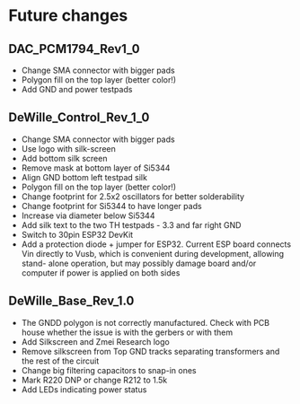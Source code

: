 # Future changes

## DAC_PCM1794_Rev1_0
* Change SMA connector with bigger pads
* Polygon fill on the top layer (better color!)
* Add GND and power testpads

## DeWille_Control_Rev_1_0
* Change SMA connector with bigger pads
* Use logo with silk-screen
* Add bottom silk screen
* Remove mask at bottom layer of Si5344
* Align GND bottom left testpad silk
* Polygon fill on the top layer (better color!)
* Change footprint for 2.5x2 oscillators for better solderability
* Change footprint for Si5344 to have longer pads
* Increase via diameter below Si5344
* Add silk text to the two TH testpads - 3.3 and far right GND
* Switch to 30pin ESP32 DevKit
* Add a protection diode + jumper for ESP32. Current ESP board connects Vin
  directly to Vusb, which is convenient during development, allowing stand-
  alone operation, but may possibly damage board and/or computer if power
  is applied on both sides

## DeWille_Base_Rev_1.0
* The GNDD polygon is not correctly manufactured. Check with PCB house whether
  the issue is with the gerbers or with them
* Add Silkscreen and Zmei Research logo
* Remove silkscreen from Top GND tracks separating transformers and the rest of
  the circuit
* Change big filtering capacitors to snap-in ones
* Mark R220 DNP or change R212 to 1.5k
* Add LEDs indicating power status
